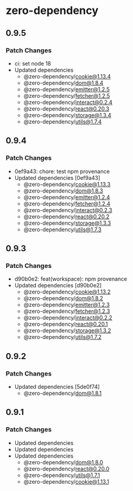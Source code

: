 # zero-dependency

## 0.9.5

### Patch Changes

- ci: set node 18
- Updated dependencies
  - @zero-dependency/cookie@1.13.4
  - @zero-dependency/dom@1.8.4
  - @zero-dependency/emitter@1.2.5
  - @zero-dependency/fetcher@1.2.5
  - @zero-dependency/interact@0.2.4
  - @zero-dependency/react@0.20.3
  - @zero-dependency/storage@1.3.4
  - @zero-dependency/utils@1.7.4

## 0.9.4

### Patch Changes

- 0ef9a43: chore: test npm provenance
- Updated dependencies [0ef9a43]
  - @zero-dependency/cookie@1.13.3
  - @zero-dependency/dom@1.8.3
  - @zero-dependency/emitter@1.2.4
  - @zero-dependency/fetcher@1.2.4
  - @zero-dependency/interact@0.2.3
  - @zero-dependency/react@0.20.2
  - @zero-dependency/storage@1.3.3
  - @zero-dependency/utils@1.7.3

## 0.9.3

### Patch Changes

- d90b0e2: feat(workspace): npm provenance
- Updated dependencies [d90b0e2]
  - @zero-dependency/cookie@1.13.2
  - @zero-dependency/dom@1.8.2
  - @zero-dependency/emitter@1.2.3
  - @zero-dependency/fetcher@1.2.3
  - @zero-dependency/interact@0.2.2
  - @zero-dependency/react@0.20.1
  - @zero-dependency/storage@1.3.2
  - @zero-dependency/utils@1.7.2

## 0.9.2

### Patch Changes

- Updated dependencies [5de0f74]
  - @zero-dependency/dom@1.8.1

## 0.9.1

### Patch Changes

- Updated dependencies
- Updated dependencies
- Updated dependencies
  - @zero-dependency/dom@1.8.0
  - @zero-dependency/react@0.20.0
  - @zero-dependency/utils@1.7.1
  - @zero-dependency/cookie@1.13.1
